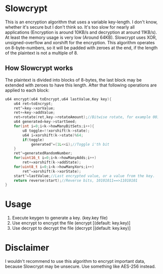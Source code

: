 # Slowcrypt
This is an encryption algorithm that uses a variable key-length.
I don't know, whether it's secure but I don't think so. It's too slow
for nearly all applications (Encryption is around 10KB/s and decryption 
at around 11KB/s). At least the memory usage is very low (Around 64KB).
Slowcrypt uses XOR, unsigned-overflow and xorshift for the encryption.
This algorithm operates on 8-byte-numbers, so it will be padded with zeroes at the end, if the length of the plaintext 
is not a multiple of 8.
## How Slowcrypt works
The plaintext is divided into blocks of 8-bytes, the last block may be extended with zeroes to have this length.
After that following operations are applied to each block:
```c
u64 encrypt(u64 toEncrypt,u64 lastValue,Key key){
	u64 ret=toEncrypt;
	ret^=key->xorValue;
	ret+=key->addValue;
	ret=rotate(ret,key->rotateAmount);//Bitwise rotate, for example 0010->0100
	u64 generated=key->startSeed;
	for(int i=0;i<k->howManyBitSets;i++){
		u8 toggle=!!xorshift(k->state);
		u64 i=xorshift(k->state)%64;
		if(toggle)
			generated^=(1L<<i);//Toggle i'th bit
	}
	ret^=generatedRandomNumber;
	for(uint16_t i=0;i<k->howManyAdds;i++)
		ret+=xorshift(k->addState);
	for(uint8_t i=0;i<k->howManyXors;i++)
		ret^=xorshift(k->xorState);
	start^=lastValue;//Last encrypted value, or a value from the key.
	return reverse(start);//Reverse bits, 10101011==>11010101
}
```
# Usage
1. Execute keygen to generate a key. (key.key file)
2. Use encrypt to encrypt the file (encrypt <inFile> <outFile> [<keyfile>(default: key.key)]
2. Use decrypt to decrypt the file (decrypt <inFile> <outFile> [<keyfile>(default: key.key)]


# Disclaimer
I wouldn't recommend to use this algorithm to encrypt important data, because Slowcrypt may be unsecure.
Use something like AES-256 instead.
